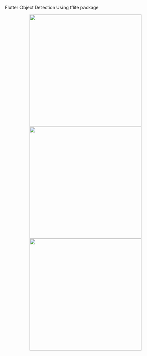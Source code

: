 Flutter Object Detection Using tflite package




<p align="center">
  <img src="https://telegra.ph/file/642d82dee1e0719ef2973.jpg" width="350" >
  
  <img src="https://telegra.ph/file/310717249b5f064b98ab9.jpg" width="350" >
  
  <img src="https://telegra.ph/file/b217de677317112bfde5e.jpg" width="350">
</p>
